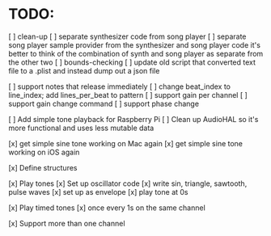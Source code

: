 # TODO:

[ ] clean-up
    [ ] separate synthesizer code from song player
    [ ] separate song player sample provider from the synthesizer and song player code
        it's better to think of the combination of synth and song player as separate from the other two
    [ ] bounds-checking
[ ] update old script that converted text file to a .plist and instead dump out a json file

[ ] support notes that release immediately
[ ] change beat_index to line_index; add lines_per_beat to pattern
[ ] support gain per channel
[ ] support gain change command
[ ] support phase change

[ ] Add simple tone playback for Raspberry Pi
[ ] Clean up AudioHAL so it's more functional and uses less mutable data

[x] get simple sine tone working on Mac again
[x] get simple sine tone working on iOS again

[x] Define structures

[x] Play tones
    [x] Set up oscillator code
        [x] write sin, triangle, sawtooth, pulse waves
    [x] set up as envelope
    [x] play tone at 0s

[x] Play timed tones
    [x] once every 1s on the same channel


[x] Support more than one channel


